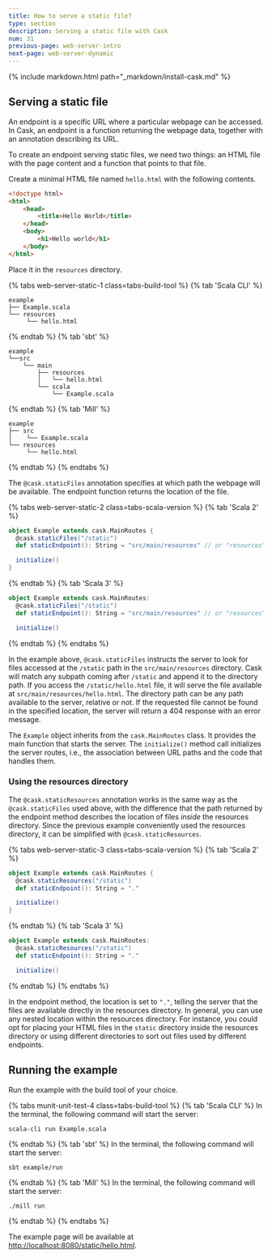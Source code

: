 ```yaml
---
title: How to serve a static file?
type: section
description: Serving a static file with Cask
num: 31
previous-page: web-server-intro
next-page: web-server-dynamic
---
```


{% include markdown.html path="_markdown/install-cask.md" %}

## Serving a static file

An endpoint is a specific URL where a particular webpage can be accessed. In Cask, an endpoint is a function returning the
webpage data, together with an annotation describing its URL.

To create an endpoint serving static files, we need two things: an HTML file with the page content and a function that
points to that file.

Create a minimal HTML file named `hello.html` with the following contents.

```html
<!doctype html>
<html>
    <head>
        <title>Hello World</title>
    </head>
    <body>
        <h1>Hello world</h1>
    </body>
</html>
```

Place it in the `resources` directory.

{% tabs web-server-static-1 class=tabs-build-tool %}
{% tab 'Scala CLI' %}
```
example
├── Example.scala
└── resources
     └── hello.html
```
{% endtab %}
{% tab 'sbt' %}
```
example
└──src
    └── main
        ├── resources
        │   └── hello.html
        └── scala
            └── Example.scala
```
{% endtab %}
{% tab 'Mill' %}
```
example
├── src
│    └── Example.scala
└── resources
     └── hello.html
```
{% endtab %}
{% endtabs %}

The `@cask.staticFiles` annotation specifies at which path the webpage will be available. The endpoint function returns
the location of the file.

{% tabs web-server-static-2 class=tabs-scala-version %}
{% tab 'Scala 2' %}
```scala
object Example extends cask.MainRoutes {
  @cask.staticFiles("/static")
  def staticEndpoint(): String = "src/main/resources" // or "resources" if not using SBT

  initialize()
}
```
{% endtab %}
{% tab 'Scala 3' %}
```scala
object Example extends cask.MainRoutes:
  @cask.staticFiles("/static")
  def staticEndpoint(): String = "src/main/resources" // or "resources" if not using SBT

  initialize()
```
{% endtab %}
{% endtabs %}

In the example above, `@cask.staticFiles` instructs the server to look for files accessed at the `/static` path in the 
`src/main/resources` directory. Cask will match any subpath coming after `/static` and append it to the directory path.
If you access the `/static/hello.html` file, it will serve the file available at `src/main/resources/hello.html`.
The directory path can be any path available to the server, relative or not. If the requested file cannot be found in the
specified location, the server will return a 404 response with an error message.

The `Example` object inherits from the `cask.MainRoutes` class. It provides the main function that starts the server. The `initialize()`
method call initializes the server routes, i.e., the association between URL paths and the code that handles them.

### Using the resources directory

The `@cask.staticResources` annotation works in the same way as the `@cask.staticFiles` used above, with the difference that
the path returned by the endpoint method describes the location of files _inside_ the resources directory. Since the
previous example conveniently used the resources directory, it can be simplified with `@cask.staticResources`.

{% tabs web-server-static-3 class=tabs-scala-version %}
{% tab 'Scala 2' %}
```scala
object Example extends cask.MainRoutes {
  @cask.staticResources("/static")
  def staticEndpoint(): String = "."

  initialize()
}
```
{% endtab %}
{% tab 'Scala 3' %}
```scala
object Example extends cask.MainRoutes:
  @cask.staticResources("/static")
  def staticEndpoint(): String = "."

  initialize()
```
{% endtab %}
{% endtabs %}

In the endpoint method, the location is set to `"."`, telling the server that the files are available directly in the
resources directory. In general, you can use any nested location within the resources directory. For instance, you could opt
for placing your HTML files in the `static` directory inside the resources directory or using different directories to sort out
files used by different endpoints.

## Running the example

Run the example with the build tool of your choice.

{% tabs munit-unit-test-4 class=tabs-build-tool %}
{% tab 'Scala CLI' %}
In the terminal, the following command will start the server:
```
scala-cli run Example.scala
```
{% endtab %}
{% tab 'sbt' %}
In the terminal, the following command will start the server:
```
sbt example/run
```
{% endtab %}
{% tab 'Mill' %}
In the terminal, the following command will start the server:
```
./mill run
```
{% endtab %}
{% endtabs %}

The example page will be available at [http://localhost:8080/static/hello.html](http://localhost:8080/static/hello.html).